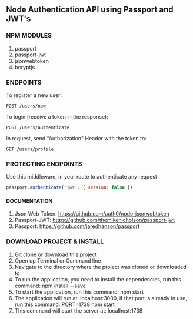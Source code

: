 ## Node Authentication API using Passport and JWT's

### NPM MODULES
1. passport
2. passport-jwt
3. jsonwebtoken
4. bcryptjs

### ENDPOINTS

To register a new user:

`POST /users/new`

To login (receive a token in the response):

`POST /users/authenticate`

In request, send "Authorization" Header with the token to:

`GET /users/profile`

### PROTECTING ENDPOINTS

Use this middleware, in your route to authenticate any request
```javascript
passport.authenticate('jwt', { session: false })
```

#### DOCUMENTATION
1. Json Web Token: https://github.com/auth0/node-jsonwebtoken
2. Passport-JWT: https://github.com/themikenicholson/passport-jwt
3. Passport: https://github.com/jaredhanson/passport 

### DOWNLOAD PROJECT & INSTALL
1. Git clone or download this project
2. Open up Terminal or Command line
3. Navigate to the directory where the project was cloned or downloaded to
4. To run the application, you need to install the dependencies, run this command: npm install --save
5. To start the application, run this command: npm start
6. The application will run at: localhost:3000, if that port is already in use, run this command: PORT=1738 npm start
7. This command will start the server at: localhost:1738